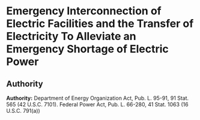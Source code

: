 # Emergency Interconnection of Electric Facilities and the Transfer of Electricity To Alleviate an Emergency Shortage of Electric Power

## Authority

**Authority:** Department of Energy Organization Act, Pub. L. 95-91, 91 Stat. 565 (42 U.S.C. 7101). Federal Power Act, Pub. L. 66-280, 41 Stat. 1063 (16 U.S.C. 791(a))


